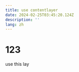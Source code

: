 ```yaml
---
title: use contentlayer
date: 2024-02-25T03:45:20.124Z
description: ''
lang: zh
---
```


# 123

use this lay